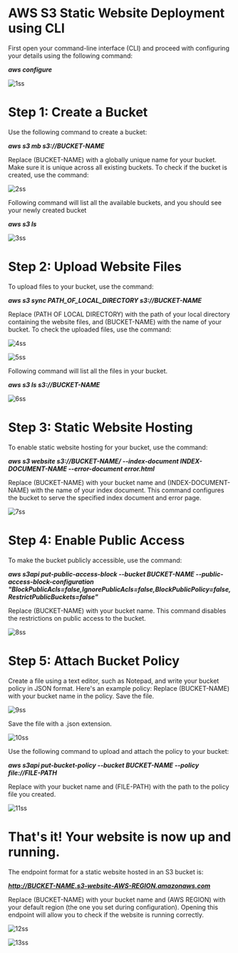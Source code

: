 # AWS S3 Static Website Deployment using CLI

First open your command-line interface (CLI) and proceed with configuring your details using the following command:

***aws configure***

![1ss](https://github.com/harshartz/AWS-EC2/assets/130890384/4b5d8dac-c720-41d7-b25b-0d2326035073)


# Step 1: Create a Bucket

Use the following command to create a bucket:

***aws s3 mb s3://BUCKET-NAME***

Replace (BUCKET-NAME) with a globally unique name for your bucket. Make sure it is unique across all existing buckets. To check if the bucket is created, use the command:

![2ss](https://github.com/harshartz/AWS-EC2/assets/130890384/cbedb5a7-bb47-44b6-8daa-443bd250e5f4)


Following command will list all the available buckets, and you should see your newly created bucket

***aws s3 ls***

![3ss](https://github.com/harshartz/AWS-EC2/assets/130890384/9fcd5ea4-532e-4ea8-859b-da9cdbe25b7b)


# Step 2: Upload Website Files

To upload files to your bucket, use the command:

***aws s3 sync PATH_OF_LOCAL_DIRECTORY s3://BUCKET-NAME***

Replace (PATH OF LOCAL DIRECTORY) with the path of your local directory containing the website files, and (BUCKET-NAME) with the name of your bucket. To check the uploaded files, use the command:

![4ss](https://github.com/harshartz/AWS-EC2/assets/130890384/012e7d45-3ff7-46cf-8cdb-d3d0182d7e89)

![5ss](https://github.com/harshartz/AWS-EC2/assets/130890384/af7f7b4c-f7e7-40cc-91dc-075d29ef0d2f)


Following command will list all the files in your bucket.

***aws s3 ls s3://BUCKET-NAME***

![6ss](https://github.com/harshartz/AWS-EC2/assets/130890384/38b430d1-8fcc-45c9-bf32-8ecd57ddaf00)


# Step 3: Static Website Hosting

To enable static website hosting for your bucket, use the command:

***aws s3 website s3://BUCKET-NAME/ --index-document INDEX-DOCUMENT-NAME --error-document error.html***

Replace (BUCKET-NAME) with your bucket name and (INDEX-DOCUMENT-NAME) with the name of your index document. This command configures the bucket to serve the specified index document and error page.

![7ss](https://github.com/harshartz/AWS-EC2/assets/130890384/b5441b92-9eac-4f23-8bf1-d28584025d01)


# Step 4: Enable Public Access

To make the bucket publicly accessible, use the command:

***aws s3api put-public-access-block --bucket BUCKET-NAME --public-access-block-configuration "BlockPublicAcls=false,IgnorePublicAcls=false,BlockPublicPolicy=false,RestrictPublicBuckets=false"***

Replace (BUCKET-NAME) with your bucket name. This command disables the restrictions on public access to the bucket.

![8ss](https://github.com/harshartz/AWS-EC2/assets/130890384/4542a7d5-111c-485f-a80c-7a673845f433)


# Step 5: Attach Bucket Policy

Create a file using a text editor, such as Notepad, and write your bucket policy in JSON format. Here's an example policy:
Replace (BUCKET-NAME) with your bucket name in the policy. Save the file.

![9ss](https://github.com/harshartz/AWS-EC2/assets/130890384/0d4c304c-60e6-437e-9323-af665af90175)


Save the file with a .json extension.

![10ss](https://github.com/harshartz/AWS-EC2/assets/130890384/1f0329bf-01d2-4d48-be5b-2e08d77ab608)


Use the following command to upload and attach the policy to your bucket:

***aws s3api put-bucket-policy --bucket BUCKET-NAME --policy file://FILE-PATH***

Replace <bucket-name> with your bucket name and (FILE-PATH) with the path to the policy file you created.

![11ss](https://github.com/harshartz/AWS-EC2/assets/130890384/dcd8bc54-85db-43d2-97b9-b45ae3732041)


# That's it! Your website is now up and running.

The endpoint format for a static website hosted in an S3 bucket is: 

***http://BUCKET-NAME.s3-website-AWS-REGION.amazonaws.com***

Replace (BUCKET-NAME) with your bucket name and (AWS REGION) with your default region (the one you set during configuration). Opening this endpoint will allow you to check if the website is running correctly.

![12ss](https://github.com/harshartz/AWS-EC2/assets/130890384/4f53758e-0a96-4748-9f11-1f4c1420a78b)

![13ss](https://github.com/harshartz/AWS-EC2/assets/130890384/699a8828-22a3-483b-8631-93862770bfde)

